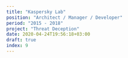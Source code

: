 ```yaml
---
title: "Kaspersky Lab"
position: "Architect / Manager / Developer"
period: "2015 - 2018"
project: "Threat Deception"
date: 2020-04-24T19:56:18+03:00
draft: true
index: 9
---
```


